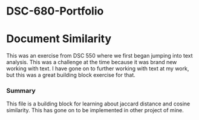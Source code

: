 # DSC-680-Portfolio
# Document Similarity

This was an exercise from DSC 550 where we first began jumping into text analysis. 
This was a challenge at the time because it was brand new working with text. I have gone on to 
further working with text at my work, but this was a great building block exercise for that.

### Summary
This file is a building block for learning about jaccard distance and cosine similarity. This has gone on to be implemented in other project of mine.

